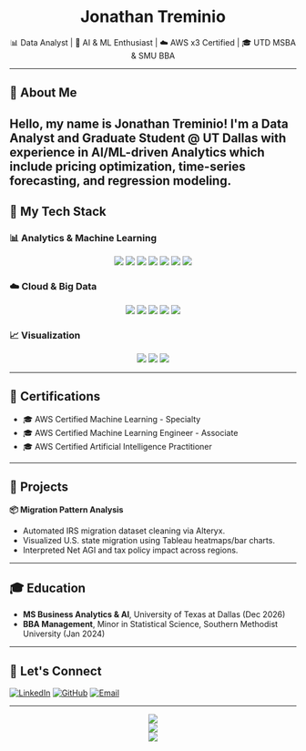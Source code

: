 <h1 align="center">Jonathan Treminio</h1>
<p align="center">
  📊 Data Analyst | 🧠 AI & ML Enthusiast | ☁️ AWS x3 Certified | 🎓 UTD MSBA & SMU BBA
</p>

---

## 🧠 About Me

Hello, my name is Jonathan Treminio! I'm a Data Analyst and Graduate Student @ UT Dallas with experience in AI/ML-driven Analytics which include pricing optimization, time-series forecasting, and regression modeling.
---

## 🧰 My Tech Stack

### 📊 Analytics & Machine Learning
<p align="center">
  <img src="https://img.shields.io/badge/-Python-3776AB?logo=python&logoColor=white" />
  <img src="https://img.shields.io/badge/-R-276DC3?logo=r&logoColor=white" />
  <img src="https://img.shields.io/badge/-SQL-4479A1?logo=mysql&logoColor=white" />
  <img src="https://img.shields.io/badge/-SageMaker-232F3E?logo=amazon-aws&logoColor=white" />
  <img src="https://img.shields.io/badge/-QuickSight-232F3E?logo=amazon-aws&logoColor=white" />
  <img src="https://img.shields.io/badge/-PyTorch-EE4C2C?logo=pytorch&logoColor=white" />
  <img src="https://img.shields.io/badge/-Vertex%20AI-4285F4?logo=googlecloud&logoColor=white" />
</p>

### ☁️ Cloud & Big Data
<p align="center">
  <img src="https://img.shields.io/badge/-AWS-FF9900?logo=amazonaws&logoColor=white" />
  <img src="https://img.shields.io/badge/-BigQuery-4285F4?logo=googlecloud&logoColor=white" />
  <img src="https://img.shields.io/badge/-Hadoop-66CCFF?logo=apachehadoop&logoColor=white" />
  <img src="https://img.shields.io/badge/-Kafka-231F20?logo=apachekafka&logoColor=white" />
  <img src="https://img.shields.io/badge/-Impala-0B4F6C" />
</p>

### 📈 Visualization
<p align="center">
  <img src="https://img.shields.io/badge/-PowerBI-F2C811?logo=powerbi&logoColor=black" />
  <img src="https://img.shields.io/badge/-Tableau-E97627?logo=tableau&logoColor=white" />
  <img src="https://img.shields.io/badge/-Looker-4285F4?logo=looker&logoColor=white" />
</p>

---

## 🧾 Certifications

- 🎓 AWS Certified Machine Learning - Specialty  
- 🎓 AWS Certified Machine Learning Engineer - Associate  
- 🎓 AWS Certified Artificial Intelligence Practitioner  

---

## 🧪 Projects

**📦 Migration Pattern Analysis**
- Automated IRS migration dataset cleaning via Alteryx.
- Visualized U.S. state migration using Tableau heatmaps/bar charts.
- Interpreted Net AGI and tax policy impact across regions.

---

## 🎓 Education

- **MS Business Analytics & AI**, University of Texas at Dallas (Dec 2026)  
- **BBA Management**, Minor in Statistical Science, Southern Methodist University (Jan 2024)

---

## 🔗 Let's Connect

[![LinkedIn](https://img.shields.io/badge/-LinkedIn-0077B5?logo=linkedin&logoColor=white)](https://linkedin.com/in/treminio)
[![GitHub](https://img.shields.io/badge/-GitHub-181717?logo=github&logoColor=white)](https://github.com/J-Treminio)
[![Email](https://img.shields.io/badge/-Email-0078D4?logo=microsoftoutlook&logoColor=white)](mailto:jtreminio@protonmail.com)

---

<p align="center">
  <img src="https://github-readme-stats.vercel.app/api?username=J-Treminio&show_icons=true&theme=tokyonight&count_private=true" />
  <br />
  <img src="https://github-readme-streak-stats.herokuapp.com/?user=J-Treminio&theme=tokyonight" />
  <br />
  <img src="https://github-readme-stats.vercel.app/api/top-langs/?username=J-Treminio&layout=compact&theme=tokyonight" />
</p>
